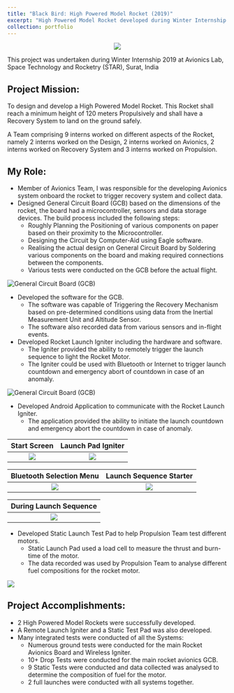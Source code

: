 ```yaml
---
title: "Black Bird: High Powered Model Rocket (2019)"
excerpt: "High Powered Model Rocket developed during Winter Internship'19 at Avionics Lab, STAR, Surat, India.<br/><br/><img src='https://www.sakshambhutani.xyz/images/STAR/BB2.png'>"
collection: portfolio
---
```

<p align='center'><img src='https://www.sakshambhutani.xyz/images/STAR/BB1.png'></p>

This project was undertaken during Winter Internship 2019 at Avionics Lab, Space Technology and Rocketry (STAR), Surat, India

## Project Mission:
To design and develop a High Powered Model Rocket. This Rocket shall reach a minimum height of 120 meters Propulsively and shall have a Recovery System to land on the ground safely.

A Team comprising 9 interns worked on different aspects of the Rocket, namely 2 interns worked on the Design, 2 interns worked on Avionics, 2 interns worked on Recovery System and 3 interns worked on Propulsion.

## My Role:
* Member of Avionics Team, I was responsible for the developing Avionics system onboard the rocket to trigger recovery system and collect data.
* Designed General Circuit Board (GCB) based on the dimensions of the rocket, the board had a microcontroller, sensors and data storage devices. The build process included the following steps:
    * Roughly Planning the Positioning of various components on paper based on their proximity to the Microcontroller.
    * Designing the Circuit by Computer-Aid using Eagle software.
    * Realising the actual design on General Circuit Board by Soldering various components on the board and making required connections between the components.
    * Various tests were conducted on the GCB before the actual flight.
    
![General Circuit Board (GCB)](https://sakshambhutani.xyz/images/STAR/gcb.jpeg)

* Developed the software for the GCB.
    * The software was capable of Triggering the Recovery Mechanism based on pre-determined conditions using data from the Inertial Measurement Unit and Altitude Sensor.
    * The software also recorded data from various sensors and in-flight events.
* Developed Rocket Launch Igniter including the hardware and software.
    * The Igniter provided the ability to remotely trigger the launch sequence to light the Rocket Motor.
    * The Igniter could be used with Bluetooth or Internet to trigger launch countdown and emergency abort of countdown in case of an anomaly.
    
![General Circuit Board (GCB)](https://sakshambhutani.xyz/images/STAR/igniter-gcb.jpeg)

* Developed Android Application to communicate with the Rocket Launch Igniter.
    * The application provided the ability to initiate the launch countdown and emergency abort the countdown in case of anomaly.
  

Start Screen | Launch Pad Igniter
:-------------------------:|:-------------------------:
![](https://sakshambhutani.xyz/images/STAR/scr1.jpeg) | ![](https://sakshambhutani.xyz/images/STAR/scr2.jpeg)

Bluetooth Selection Menu | Launch Sequence Starter
:-------------------------:|:-------------------------:
![](https://sakshambhutani.xyz/images/STAR/scr3.jpeg) | ![](https://sakshambhutani.xyz/images/STAR/scr4.jpeg)

During Launch Sequence |
:-------------------------:|
![](https://sakshambhutani.xyz/images/STAR/scr5.jpeg) |

* Developed Static Launch Test Pad to help Propulsion Team test different motors.
  * Static Launch Pad used a load cell to measure the thrust and burn-time of the motor.
  * The data recorded was used by Propulsion Team to analyse different fuel compositions for the rocket motor.

![](https://sakshambhutani.xyz/images/STAR/launch-pad.gif)

## Project Accomplishments:
* 2 High Powered Model Rockets were successfully developed.
* A Remote Launch Igniter and a Static Test Pad was also developed.
* Many integrated tests were conducted of all the Systems:
  * Numerous ground tests were conducted for the main Rocket Avionics Board and Wireless Igniter.
  * 10+ Drop Tests were conducted for the main rocket avionics GCB.
  * 9 Static Tests were conducted and data collected was analysed to determine the composition of fuel for the motor.
  * 2 full launches were conducted with all systems together.

